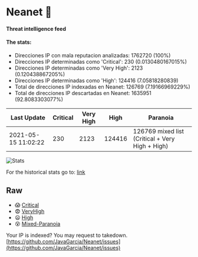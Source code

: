 # Neanet :hocho:
#### Threat intelligence feed
#### The stats:

- Direcciones IP con mala reputacion analizadas: 1762720 (100%)
- Direcciones IP determinadas como 'Critical':  230 (0.0130480167015%)
- Direcciones IP determinadas como 'Very High':  2123 (0.120438867205%)
- Direcciones IP determinadas como 'High':  124416 (7.05818280839)
- Total de direcciones IP indexadas en Neanet:  126769 (7.19166969229%)
- Total de direcciones IP descartadas en Neanet:  1635951 (92.8083303077%)

| Last Update | Critical | Very High | High | Paranoia |
| --- | --- | --- | --- | --- |
| 2021-05-15 11:02:22 | 230 | 2123 | 124416 | 126769 mixed list (Critical + Very High + High)|

![Stats](https://docs.google.com/spreadsheets/d/e/2PACX-1vSnaNMIXVabIpDJjufMlzH7poXnshF3mgd8Is1g9ytUEzVsP5my4Trn8f-xkoLLQ38xpL3HtmUexLo6/pubchart?oid=501124687&format=image)

For the historical stats go to: [link](/stats.csv)
## Raw
- :scream: [Critical](https://raw.githubusercontent.com/JavaGarcia/Neanet/master/blacklists/neanet_critical.txt)
- :fearful: [VeryHigh](https://raw.githubusercontent.com/JavaGarcia/Neanet/master/blacklists/neanet_veryHigh.txtt)
- :frowning: [High](https://raw.githubusercontent.com/JavaGarcia/Neanet/master/blacklists/neanet_high.txt)
- :dizzy_face: [Mixed-Paranoia](https://raw.githubusercontent.com/JavaGarcia/Neanet/master/blacklists/neanet_all.txt)


Your IP is indexed? You may request to takedown. [https://github.com/JavaGarcia/Neanet/issues](https://github.com/JavaGarcia/Neanet/issues)












































































































































































































































































































































































































































































































































































































































































































































































































































































































































































































































































































































































































































































































































































































































































































































































































































































































































































































































































































































































































































































































































































































































































































































































































































































































































































































































































































































































































































































































































































































































































































































































































































































































































































































































































































































































































































































































































































































































































































































































































































































































































































































































































































































































































































































































































































































































































































































































































































































































































































































































































































































































































































































































































































































































































































































































































































































































































































































































































































































































































































































































































































































































































































































































































































































































































































